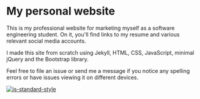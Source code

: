 # My personal website

This is my professional website for marketing myself as a software engineering student. On it, you'll find links to my resume and various relevant social media accounts.

I made this site from scratch using Jekyll, HTML, CSS, JavaScript, minimal jQuery and the Bootstrap library.

Feel free to file an issue or send me a message if you notice any spelling errors or have issues viewing it on different devices.

[![js-standard-style](https://cdn.rawgit.com/feross/standard/master/badge.svg)](https://github.com/feross/standard)

